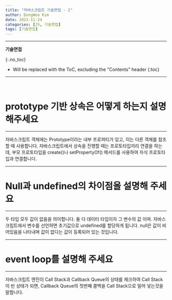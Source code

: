 ```yaml
---
title: "자바스크립트 기술면접 - 1"
author: DongWoo Kim
date: 2021-11-24
categories: [JS, 기술면접]
tags: [기술면접]
---
```


---
**기술면접**

{:.no_toc}

* Will be replaced with the ToC, excluding the "Contents" header
{:toc}
---

<br/>


# **prototype 기반 상속은 어떻게 하는지 설명해주세요**

---
자바스크립트 객체에는 Prototype이라는 내부 프로퍼티가 있고, 이는 다른 객체를 참조할 때 사용합니다. 자바스크립트에서 상속을 진행할 때는 프로토타입끼리 연결을 하는데, 부모 프로토타입을 create()나 setPropertyOf() 메서드를 사용하여 자식 프로토타입과 연결합니다.


---
# **Null과 undefined의 차이점을 설명해 주세요**

---
두 타입 모두 값이 없음을 의미합니다. 둘 다 데이터 타입이자 그 변수의 값 이며. 자바스크립트에서 변수를 선언하면 초기값으로 undefined를 할당하게 됩니다. null은 값이 비어있음을 나타내며 값이 없다는 값이 등록되어 있는 것입니다.

---
# **event loop를 설명해 주세요**
---
자바스크립트 엔진이 Call Stack과 Callback Queue의 상태를 체크하여 Call Stack이 빈 상태가 되면, Callback Queue의 첫번째 콜백을 Call Stack으로 밀어 넣는것을 말합니다.